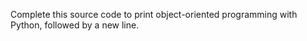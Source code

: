 Complete this source code to print object-oriented programming with Python, followed by a new line.

